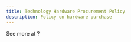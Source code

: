 ```yaml
---
title: Technology Hardware Procurement Policy
description: Policy on hardware purchase
---
```

See more at ?